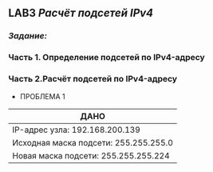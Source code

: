 ## **LAB3 _Расчёт подсетей IPv4_**
### _Задание:_
### Часть 1. Определение подсетей по IPv4-адресу
### Часть 2.Расчёт подсетей по IPv4-адресу 


* ПРОБЛЕМА 1
  
|               ДАНО |               
| ---------------- |   
| IP-адрес узла: 192.168.200.139 |
| Исходная маска подсети: 255.255.255.0 |
|Новая маска подсети: 255.255.255.224 |

